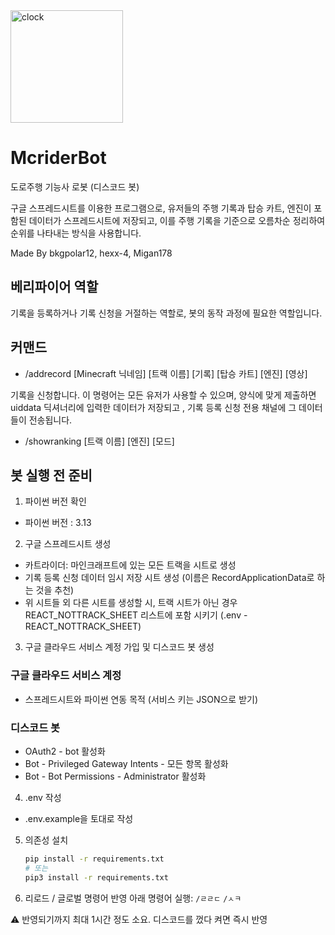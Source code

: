 <img width="180" height="180" alt="clock" src="https://github.com/user-attachments/assets/436dcff9-bd5d-49f5-a6d9-b5df92a73d27" />


# McriderBot
도로주행 기능사 로봇 (디스코드 봇)

구글 스프레드시트를 이용한 프로그램으로, 유저들의 주행 기록과 탑승 카트, 엔진이 포함된 데이터가 스프레드시트에 저장되고, 이를 주행 기록을 기준으로 오름차순 정리하여 순위를 나타내는 방식을 사용합니다.

Made By bkgpolar12, hexx-4, Migan178

## 베리파이어 역할
기록을 등록하거나 기록 신청을 거절하는 역할로, 봇의 동작 과정에 필요한 역할입니다.

## 커맨드
+ /addrecord [Minecraft 닉네임] [트랙 이름] [기록] [탑승 카트] [엔진] [영상]

기록을 신청합니다.
이 명령어는 모든 유저가 사용할 수 있으며, 양식에 맞게 제출하면 uiddata 딕셔너리에 입력한 데이터가 저장되고 , 기록 등록 신청 전용 채널에 그 데이터들이 전송됩니다.

+ /showranking [트랙 이름] [엔진] [모드]

## 봇 실행 전 준비
1. 파이썬 버전 확인
- 파이썬 버전 : 3.13

2. 구글 스프레드시트 생성
- 카트라이더: 마인크래프트에 있는 모든 트랙을 시트로 생성
- 기록 등록 신청 데이터 임시 저장 시트 생성 (이름은 RecordApplicationData로 하는 것을 추천)
- 위 시트들 외 다른 시트를 생성할 시, 트랙 시트가 아닌 경우 REACT_NOTTRACK_SHEET 리스트에 포함 시키기 (.env - REACT_NOTTRACK_SHEET)

3. 구글 클라우드 서비스 계정 가입 및 디스코드 봇 생성

### 구글 클라우드 서비스 계정
- 스프레드시트와 파이썬 연동 목적 (서비스 키는 JSON으로 받기)

### 디스코드 봇
- OAuth2 - bot 활성화
- Bot - Privileged Gateway Intents - 모든 항목 활성화
- Bot - Bot Permissions - Administrator 활성화

4. .env 작성
- .env.example을 토대로 작성

5. 의존성 설치  
   ```bash
   pip install -r requirements.txt
   # 또는
   pip3 install -r requirements.txt

6. 리로드 / 글로벌 명령어 반영
아래 명령어 실행:
`/ㄹㄹㄷ` `/ㅅㅋ`

:warning: 반영되기까지 최대 1시간 정도 소요.
디스코드를 껐다 켜면 즉시 반영

